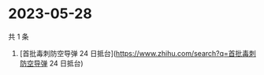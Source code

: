 # 2023-05-28

共 1 条

<!-- BEGIN ZHIHUSEARCH -->
<!-- 最后更新时间 Sun May 28 2023 01:08:04 GMT+0800 (China Standard Time) -->
1. [首批毒刺防空导弹 24 日抵台](https://www.zhihu.com/search?q=首批毒刺防空导弹 24 日抵台)
<!-- END ZHIHUSEARCH -->
